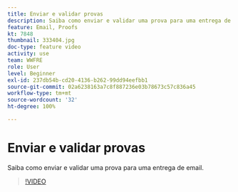 ```yaml
---
title: Enviar e validar provas
description: Saiba como enviar e validar uma prova para uma entrega de email.
feature: Email, Proofs
kt: 7848
thumbnail: 333404.jpg
doc-type: feature video
activity: use
team: WWFRE
role: User
level: Beginner
exl-id: 237db54b-cd20-4136-b262-99dd94eefbb1
source-git-commit: 02a6238163a7c8f887236e03b78673c57c836a45
workflow-type: tm+mt
source-wordcount: '32'
ht-degree: 100%

---
```


# Enviar e validar provas

Saiba como enviar e validar uma prova para uma entrega de email.

>[!VIDEO](https://video.tv.adobe.com/v/333404)
